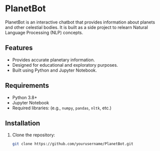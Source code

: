 # PlanetBot

PlanetBot is an interactive chatbot that provides information about planets and other celestial bodies. It is built as a side project to relearn Natural Language Processing (NLP) concepts.

## Features
- Provides accurate planetary information.
- Designed for educational and exploratory purposes.
- Built using Python and Jupyter Notebook.

## Requirements
- Python 3.8+
- Jupyter Notebook
- Required libraries: (e.g., `numpy`, `pandas`, `nltk`, etc.)

## Installation
1. Clone the repository:
   ```bash
   git clone https://github.com/yourusername/PlanetBot.git

